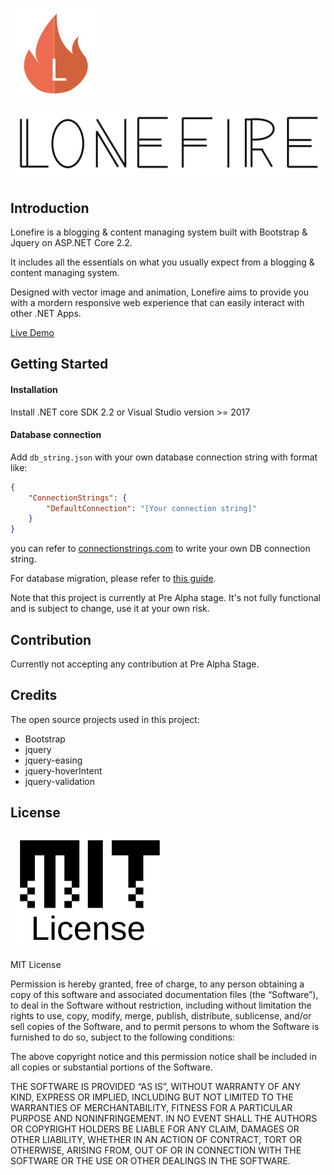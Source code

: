 ![](wwwroot/img/logo.svg)

![](wwwroot/img/brand-bold.svg)



## Introduction

Lonefire is a blogging & content managing system built with Bootstrap & Jquery on ASP.NET Core 2.2.

It includes all the essentials on what you usually expect from a blogging & content managing system.

Designed with vector image and animation, Lonefire aims to provide you with a mordern responsive web experience that can easily interact with other .NET Apps.

[Live Demo](https://lonefire.llldar.io/)

## Getting Started

#### Installation

Install .NET core SDK 2.2 or Visual Studio version >= 2017

#### Database connection

Add  `db_string.json`  with your own database connection string with format like:

```json
{
    "ConnectionStrings": {
        "DefaultConnection": "[Your connection string]"
    }
}

```

you can refer to [connectionstrings.com](connectionstrings.com/) to write your own DB connection string.

For database migration, please refer to [this guide](Docs/Db_Create_Readme.md).

Note that this project is currently at Pre Alpha stage. It's not fully functional and is subject to change, use it at your own risk.

## Contribution

Currently not accepting any contribution at Pre Alpha Stage.

## Credits

The open source projects used in this project:

- Bootstrap
- jquery
- jquery-easing
- jquery-hoverIntent
- jquery-validation

## License

![](wwwroot/img/MIT-License.png)

MIT License

Permission is hereby granted, free of charge, to any person
obtaining a copy of this software and associated documentation
files (the “Software”), to deal in the Software without
restriction, including without limitation the rights to use,
copy, modify, merge, publish, distribute, sublicense, and/or sell
copies of the Software, and to permit persons to whom the
Software is furnished to do so, subject to the following
conditions:

The above copyright notice and this permission notice shall be
included in all copies or substantial portions of the Software.

THE SOFTWARE IS PROVIDED “AS IS”, WITHOUT WARRANTY OF ANY KIND,
EXPRESS OR IMPLIED, INCLUDING BUT NOT LIMITED TO THE WARRANTIES
OF MERCHANTABILITY, FITNESS FOR A PARTICULAR PURPOSE AND
NONINFRINGEMENT. IN NO EVENT SHALL THE AUTHORS OR COPYRIGHT
HOLDERS BE LIABLE FOR ANY CLAIM, DAMAGES OR OTHER LIABILITY,
WHETHER IN AN ACTION OF CONTRACT, TORT OR OTHERWISE, ARISING
FROM, OUT OF OR IN CONNECTION WITH THE SOFTWARE OR THE USE OR
OTHER DEALINGS IN THE SOFTWARE.

